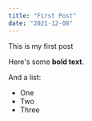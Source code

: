 ```yaml
---
title: "First Post"
date: "2021-12-08"
---
```


This is my first post

Here's some **bold text**.

And a list:

- One
- Two
- Three
